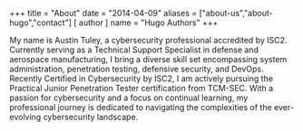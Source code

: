 +++
title = "About"
date = "2014-04-09"
aliases = ["about-us","about-hugo","contact"]
[ author ]
  name = "Hugo Authors"
+++

My name is Austin Tuley, a cybersecurity professional accredited by ISC2. Currently serving as a Technical Support Specialist in defense and aerospace manufacturing, I bring a diverse skill set encompassing system administration, penetration testing, defensive security, and DevOps. Recently Certified in Cybersecurity by ISC2, I am actively pursuing the Practical Junior Penetration Tester certification from TCM-SEC. With a passion for cybersecurity and a focus on continual learning, my professional journey is dedicated to navigating the complexities of the ever-evolving cybersecurity landscape.

